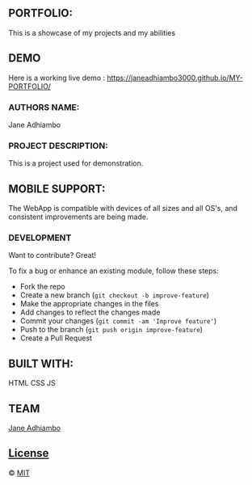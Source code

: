 ## PORTFOLIO:
This is a showcase of my projects and my abilities

## DEMO
Here is a working live demo : https://janeadhiambo3000.github.io/MY-PORTFOLIO/ 

### AUTHORS NAME:

Jane Adhiambo

### PROJECT DESCRIPTION:

This is a project used for demonstration.


## MOBILE SUPPORT:
The WebApp is compatible with devices of all sizes and all OS's, and consistent improvements are being made.


### DEVELOPMENT
Want to contribute? Great!

To fix a bug or enhance an existing module, follow these steps:

- Fork the repo
- Create a new branch (`git checkout -b improve-feature`)
- Make the appropriate changes in the files
- Add changes to reflect the changes made
- Commit your changes (`git commit -am 'Improve feature'`)
- Push to the branch (`git push origin improve-feature`)
- Create a Pull Request 



## BUILT WITH:

HTML
CSS
JS


## TEAM


[Jane Adhiambo ](https://github.com/JaneAdhiambo3000) 

## [License](https://github.com/JaneAdhiambo3000/WebApp/blob/master/LICENSE)

© [MIT](LICENSE.md)

